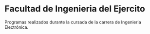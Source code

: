 # Facultad de Ingenieria del Ejercito

Programas realizados durante la cursada de la carrera de Ingenieria Electrónica.
